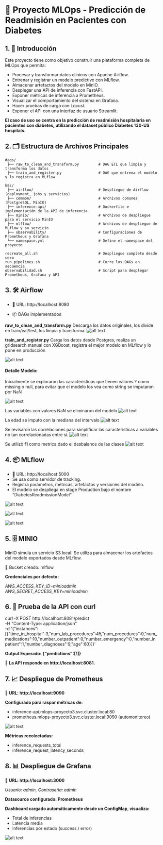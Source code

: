 # 🧠 Proyecto MLOps - Predicción de Readmisión en Pacientes con Diabetes
## 1. 🎯 Introducción
Este proyecto tiene como objetivo construir una plataforma completa de MLOps que permita:

- Procesar y transformar datos clínicos con Apache Airflow.
- Entrenar y registrar un modelo predictivo con MLflow.
- Almacenar artefactos del modelo en MinIO.
- Desplegar una API de inferencia con FastAPI.
- Exponer métricas de inferencia a Prometheus.
- Visualizar el comportamiento del sistema en Grafana.
- Hacer pruebas de carga con Locust.
- Exponer el API con una interfaz de usuario Streamlit.

**El caso de uso se centra en la predicción de readmisión hospitalaria en pacientes con diabetes, utilizando el dataset público Diabetes 130-US hospitals.**

## 2. 🗂 Estructura de Archivos Principales

```
dags/
 ├── raw_to_clean_and_transform.py         # DAG ETL que limpia y transforma los datos
 ├── train_and_register.py                 # DAG que entrena el modelo y lo registra en MLflow

k8s/
 ├── airflow/                              # Despliegue de Airflow (deployment, jobs y servicios)
 ├── common/                               # Archivos comunes (PostgreSQL, MinIO)
 ├── inference-api/                        # Dockerfile e implementación de la API de inferencia
 ├── minio/                                # Archivos de despliegue para el servicio MinIO
 ├── mlflow/                               # Archivos de despliegue de MLflow y su servicio
 ├── observability/                        # Configuraciones de Prometheus y Grafana
 └── namespace.yml                         # Define el namespace del proyecto

recreate_all.sh                            # Despliegue completo desde cero
run_pipelines.sh                           # Corre los DAGs en secuencia
observabilidad.sh                          # Script para desplegar Prometheus, Grafana y API
```

## 3. 🛠 Airflow

- 📍 URL: http://localhost:8080

- 📦 DAGs implementados:

**raw_to_clean_and_transform.py**
Descarga los datos originales, los divide en train/val/test, los limpia y transforma.
![alt text](image.png)

**train_and_register.py**
Carga los datos desde Postgres, realiza un gridsearch manual con XGBoost, registra el mejor modelo en MLflow y lo pone en producción.

![alt text](image-1.png)

#### Detalle Modelo:
Inicialmente se exploraron las caracterìsticas que tienen valores ? como missing o null, para evitar que el modelo los vea como string se imputaron por NaN

![alt text](image-7.png)

Las variables con valores NaN se eliminaron del modelo
![alt text](image-8.png)

La edad se imputo con la mediana del intervalo
![alt text](image-9.png)

Se revisaron las correlaciones para simplificar las caracterìsticas a variables no tan correlacionadas entre si.
![alt text](image-10.png)

Se utilizò f1 como metrica dado el desbalance de las clases
![alt text](image-11.png)

## 4. 📦 MLflow
- 📍 URL: http://localhost:5000
- Se usa como servidor de tracking.
- Registra parámetros, métricas, artefactos y versiones del modelo.
- El modelo se despliega en stage Production bajo el nombre "DiabetesReadmissionModel".

![alt text](image-2.png)

![alt text](image-3.png)

![alt text](image-4.png)

## 5. 🗄 MINIO

MinIO simula un servicio S3 local.
Se utiliza para almacenar los artefactos del modelo exportados desde MLflow.

📁 Bucket creado: mlflow

**Credenciales por defecto:**

*AWS_ACCESS_KEY_ID=minioadmin*
*AWS_SECRET_ACCESS_KEY=minioadmin*

## 6. 🧪 Prueba de la API con curl

curl -X POST http://localhost:8081/predict \
  -H "Content-Type: application/json" \
  -d '{"instances":[{"time_in_hospital":3,"num_lab_procedures":45,"num_procedures":0,"num_medications":10,"number_outpatient":0,"number_emergency":0,"number_inpatient":1,"number_diagnoses":9,"age":60}]}'

**Output Esperado: {"predictions":[1]}**

**📍 La API responde en http://localhost:8081.**

## 7. 📈 Despliegue de Prometheus

**📍 URL: http://localhost:9090**

**Configurado para raspar métricas de:**
- inference-api.mlops-proyecto3.svc.cluster.local:80
- prometheus.mlops-proyecto3.svc.cluster.local:9090 (automonitoreo)

![alt text](image-5.png)

**Métricas recolectadas:**
- inference_requests_total
- inference_request_latency_seconds

## 8. 📊 Despliegue de Grafana

**📍 URL: http://localhost:3000**

*Usuario: admin, Contraseña: admin*

**Datasource configurado: Prometheus**

**Dashboard cargado automáticamente desde un ConfigMap, visualiza:**
- Total de inferencias
- Latencia media
- Inferencias por estado (success / error)

![alt text](image-6.png)